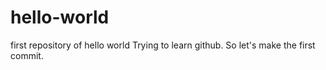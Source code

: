 # hello-world
first repository of hello world
Trying to learn github.
So let's make the first commit.

